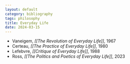 ```yaml
---
layout: default
category: bibliography
tags: philosophy
title: Everyday Life
date: 2024-03-15
---
```


* Vaneigem, *[[The Revolution of Everyday Life]]*, 1967
* Certeau, *[[The Practice of Everyday Life]]*, 1980
* Lefebvre, *[[Critique of Everyday Life]]*, 1988
* Ross, *[[The Politics and Poetics of Everyday Life]]*, 2023

